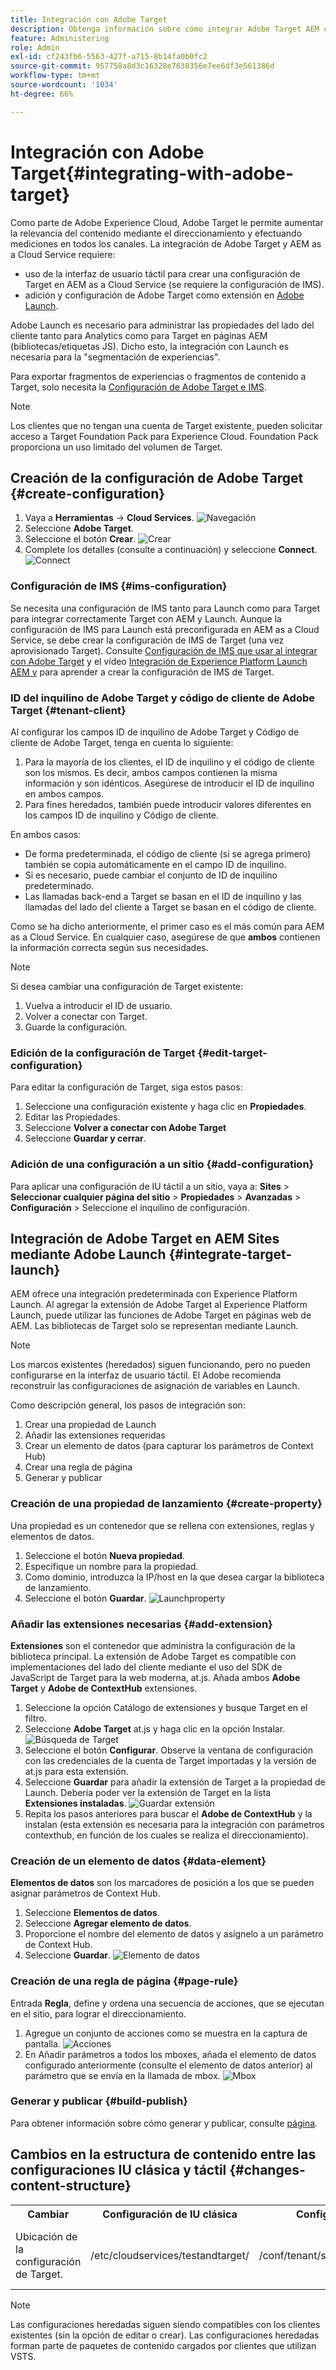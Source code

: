 ```yaml
---
title: Integración con Adobe Target
description: Obtenga información sobre cómo integrar Adobe Target AEM con el as a Cloud Service de la mediante la interfaz de usuario táctil y Adobe Launch.
feature: Administering
role: Admin
exl-id: cf243fb6-5563-427f-a715-8b14fa0b0fc2
source-git-commit: 957758a8d3c16328e7638356e7ee6df3e561386d
workflow-type: tm+mt
source-wordcount: '1034'
ht-degree: 66%

---
```


# Integración con Adobe Target{#integrating-with-adobe-target}

Como parte de Adobe Experience Cloud, Adobe Target le permite aumentar la relevancia del contenido mediante el direccionamiento y efectuando mediciones en todos los canales. La integración de Adobe Target y AEM as a Cloud Service requiere:

* uso de la interfaz de usuario táctil para crear una configuración de Target en AEM as a Cloud Service (se requiere la configuración de IMS).
* adición y configuración de Adobe Target como extensión en [Adobe Launch](https://experienceleague.adobe.com/docs/experience-platform/tags/get-started/quick-start.html?lang=es).

Adobe Launch es necesario para administrar las propiedades del lado del cliente tanto para Analytics como para Target en páginas AEM (bibliotecas/etiquetas JS). Dicho esto, la integración con Launch es necesaria para la &quot;segmentación de experiencias&quot;.

Para exportar fragmentos de experiencias o fragmentos de contenido a Target, solo necesita la [Configuración de Adobe Target e IMS](/help/sites-cloud/integrating/integration-adobe-target-ims.md).

>[!NOTE]
>
>Los clientes que no tengan una cuenta de Target existente, pueden solicitar acceso a Target Foundation Pack para Experience Cloud. Foundation Pack proporciona un uso limitado del volumen de Target.

## Creación de la configuración de Adobe Target {#create-configuration}

1. Vaya a **Herramientas** → **Cloud Services**.
   ![Navegación](assets/cloudservice1.png "Navegación")
2. Seleccione **Adobe Target**.
3. Seleccione el botón **Crear**.
   ![Crear](assets/tenant1.png "Crear")
4. Complete los detalles (consulte a continuación) y seleccione **Connect**.
   ![Connect](assets/open_screen1.png "Connect")

### Configuración de IMS {#ims-configuration}

Se necesita una configuración de IMS tanto para Launch como para Target para integrar correctamente Target con AEM y Launch. Aunque la configuración de IMS para Launch está preconfigurada en AEM as a Cloud Service, se debe crear la configuración de IMS de Target (una vez aprovisionado Target). Consulte [Configuración de IMS que usar al integrar con Adobe Target](/help/sites-cloud/integrating/integration-adobe-target-ims.md) y el vídeo [Integración de Experience Platform Launch AEM y](https://experienceleague.adobe.com/docs/experience-manager-learn/sites/integrations/experience-platform-data-collection-tags/overview.html) para aprender a crear la configuración de IMS de Target.

### ID del inquilino de Adobe Target y código de cliente de Adobe Target {#tenant-client}

Al configurar los campos ID de inquilino de Adobe Target y Código de cliente de Adobe Target, tenga en cuenta lo siguiente:

1. Para la mayoría de los clientes, el ID de inquilino y el código de cliente son los mismos. Es decir, ambos campos contienen la misma información y son idénticos. Asegúrese de introducir el ID de inquilino en ambos campos.
2. Para fines heredados, también puede introducir valores diferentes en los campos ID de inquilino y Código de cliente.

En ambos casos:

* De forma predeterminada, el código de cliente (si se agrega primero) también se copia automáticamente en el campo ID de inquilino.
* Si es necesario, puede cambiar el conjunto de ID de inquilino predeterminado.
* Las llamadas back-end a Target se basan en el ID de inquilino y las llamadas del lado del cliente a Target se basan en el código de cliente.

Como se ha dicho anteriormente, el primer caso es el más común para AEM as a Cloud Service. En cualquier caso, asegúrese de que **ambos** contienen la información correcta según sus necesidades.

>[!NOTE]
>
> Si desea cambiar una configuración de Target existente:
>
> 1. Vuelva a introducir el ID de usuario.
> 2. Volver a conectar con Target.
> 3. Guarde la configuración.

### Edición de la configuración de Target {#edit-target-configuration}

Para editar la configuración de Target, siga estos pasos:

1. Seleccione una configuración existente y haga clic en **Propiedades**.
2. Editar las Propiedades.
3. Seleccione **Volver a conectar con Adobe Target**
4. Seleccione **Guardar y cerrar**.

### Adición de una configuración a un sitio {#add-configuration}

Para aplicar una configuración de IU táctil a un sitio, vaya a: **Sites** > **Seleccionar cualquier página del sitio** > **Propiedades** > **Avanzadas** > **Configuración** > Seleccione el inquilino de configuración.

## Integración de Adobe Target en AEM Sites mediante Adobe Launch {#integrate-target-launch}

AEM ofrece una integración predeterminada con Experience Platform Launch. Al agregar la extensión de Adobe Target al Experience Platform Launch, puede utilizar las funciones de Adobe Target en páginas web de AEM. Las bibliotecas de Target solo se representan mediante Launch.

>[!NOTE]
>
>Los marcos existentes (heredados) siguen funcionando, pero no pueden configurarse en la interfaz de usuario táctil. El Adobe recomienda reconstruir las configuraciones de asignación de variables en Launch.

Como descripción general, los pasos de integración son:

1. Crear una propiedad de Launch
2. Añadir las extensiones requeridas
3. Crear un elemento de datos (para capturar los parámetros de Context Hub)
4. Crear una regla de página
5. Generar y publicar

### Creación de una propiedad de lanzamiento {#create-property}

Una propiedad es un contenedor que se rellena con extensiones, reglas y elementos de datos.

1. Seleccione el botón **Nueva propiedad**.
2. Especifique un nombre para la propiedad.
3. Como dominio, introduzca la IP/host en la que desea cargar la biblioteca de lanzamiento.
4. Seleccione el botón **Guardar**.
   ![Launchproperty](assets/properties_newproperty1.png "Launchproperty")

### Añadir las extensiones necesarias {#add-extension}

**Extensiones** son el contenedor que administra la configuración de la biblioteca principal. La extensión de Adobe Target es compatible con implementaciones del lado del cliente mediante el uso del SDK de JavaScript de Target para la web moderna, at.js. Añada ambos **Adobe Target** y **Adobe de ContextHub** extensiones.

1. Seleccione la opción Catálogo de extensiones y busque Target en el filtro.
2. Seleccione **Adobe Target** at.js y haga clic en la opción Instalar.
   ![Búsqueda de Target](assets/search_ext1.png "Búsqueda de Target")
3. Seleccione el botón **Configurar**. Observe la ventana de configuración con las credenciales de la cuenta de Target importadas y la versión de at.js para esta extensión.
4. Seleccione **Guardar** para añadir la extensión de Target a la propiedad de Launch. Debería poder ver la extensión de Target en la lista **Extensiones instaladas**.
   ![Guardar extensión](assets/configure_extension1.png "Guardar extensión")
5. Repita los pasos anteriores para buscar el **Adobe de ContextHub** y la instalan (esta extensión es necesaria para la integración con parámetros contexthub, en función de los cuales se realiza el direccionamiento).

### Creación de un elemento de datos {#data-element}

**Elementos de datos** son los marcadores de posición a los que se pueden asignar parámetros de Context Hub.

1. Seleccione **Elementos de datos**.
2. Seleccione **Agregar elemento de datos**.
3. Proporcione el nombre del elemento de datos y asígnelo a un parámetro de Context Hub.
4. Seleccione **Guardar**.
   ![Elemento de datos](assets/data_elem1.png "Elemento de datos")

### Creación de una regla de página {#page-rule}

Entrada **Regla**, define y ordena una secuencia de acciones, que se ejecutan en el sitio, para lograr el direccionamiento.

1. Agregue un conjunto de acciones como se muestra en la captura de pantalla.
   ![Acciones](assets/rules1.png "Acciones")
2. En Añadir parámetros a todos los mboxes, añada el elemento de datos configurado anteriormente (consulte el elemento de datos anterior) al parámetro que se envía en la llamada de mbox.
   ![Mbox](assets/map_data1.png "Acciones")

### Generar y publicar {#build-publish}

Para obtener información sobre cómo generar y publicar, consulte [página](https://experienceleague.adobe.com/docs/experience-manager-learn/aem-target-tutorial/aem-target-implementation/using-launch-adobe-io.html?lang=es).

## Cambios en la estructura de contenido entre las configuraciones IU clásica y táctil {#changes-content-structure}

<table style="table-layout:auto">
  <tr>
    <th>Cambiar</th>
    <th>Configuración de IU clásica</th>
    <th>Configuración de IU táctil</th>
    <th>Consecuencias</th>
  </tr>
  <tr>
    <td>Ubicación de la configuración de Target.</td>
    <td>/etc/cloudservices/testandtarget/</td>
    <td>/conf/tenant/settings/cloudconfigs/target/</td>
    <td> Anteriormente, había varias configuraciones presentes en /etc/cloudservices/testandtarget, pero ahora hay una sola configuración en un inquilino.</td>
  </tr>
</table>

>[!NOTE]
>
>Las configuraciones heredadas siguen siendo compatibles con los clientes existentes (sin la opción de editar o crear). Las configuraciones heredadas forman parte de paquetes de contenido cargados por clientes que utilizan VSTS.
